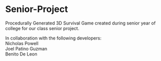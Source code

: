 # Senior-Project
Procedurally Generated 3D Survival Game created during senior year of college for our class senior project.

In collaboration with the following developers:\
Nicholas Powell\
Joel Patino Guzman\
Benito De Leon
